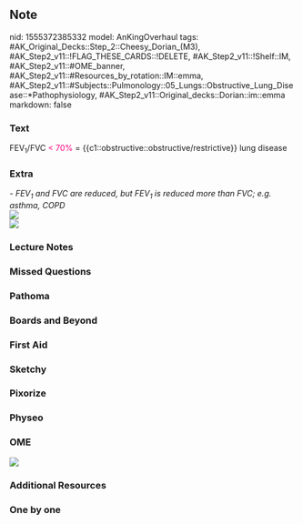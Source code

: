 ## Note
nid: 1555372385332
model: AnKingOverhaul
tags: #AK_Original_Decks::Step_2::Cheesy_Dorian_(M3), #AK_Step2_v11::!FLAG_THESE_CARDS::!DELETE, #AK_Step2_v11::!Shelf::IM, #AK_Step2_v11::#OME_banner, #AK_Step2_v11::#Resources_by_rotation::IM::emma, #AK_Step2_v11::#Subjects::Pulmonology::05_Lungs::Obstructive_Lung_Disease::*Pathophysiology, #AK_Step2_v11::Original_decks::Dorian::im::emma
markdown: false

### Text
FEV<sub>1</sub>/FVC <font color="#FC0280">< 70%</font> =
{{c1::obstructive::obstructive/restrictive}} lung disease

### Extra
<div>
  <i>- FEV<sub>1</sub> and FVC are reduced, but FEV<sub>1</sub> is
  reduced more than FVC;</i> <i>e.g. asthma, COPD</i>
</div>
<div>
  <i><img src="paste-1862134610788353.jpg" class="resizer"></i>
</div><img src="paste-1853493136588801.jpg" class="resizer">

### Lecture Notes


### Missed Questions


### Pathoma


### Boards and Beyond


### First Aid


### Sketchy


### Pixorize


### Physeo


### OME
<div class="ome-widget">
  <a href="https://onlinemeded.org?ref=anki"><img src=
  "_OME_AnkiFlashcards_General_4.png"></a>
</div>

### Additional Resources


### One by one

